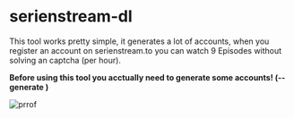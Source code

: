 # serienstream-dl
This tool works pretty simple, it generates a lot of accounts, when you register an account on serienstream.to you can watch 9 Episodes without solving an captcha (per hour).

**Before using this tool you acctually need to generate some accounts! (--generate <amount>)**

![prrof](https://raw.githubusercontent.com/Fludixx/serienstream-dl/master/proof.png)
